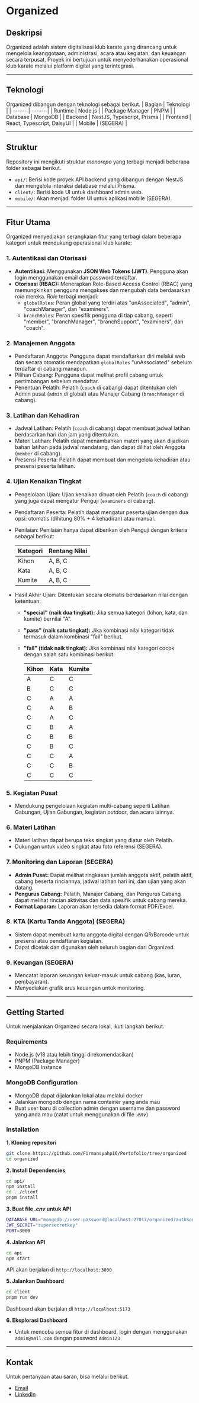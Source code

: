 # Organized

## Deskripsi

Organized adalah sistem digitalisasi klub karate yang dirancang untuk mengelola keanggotaan, administrasi, acara atau kegiatan, dan keuangan secara terpusat. Proyek ini bertujuan untuk menyederhanakan operasional klub karate melalui platform digital yang terintegrasi.

---

## Teknologi

Organized dibangun dengan teknologi sebagai berikut.
| Bagian | Teknologi |
| ------ | ------ |
| Runtime | Node.js |
| Package Manager | PNPM |
| Database | MongoDB |
| Backend | NestJS, Typescript, Prisma |
| Frontend | React, Typescript, DaisyUI |
| Mobile | (SEGERA) |

---

## Struktur

Repository ini mengikuti struktur _monorepo_ yang terbagi menjadi beberapa folder sebagai berikut.

- `api/`: Berisi kode proyek API backend yang dibangun dengan NestJS dan mengelola interaksi database melalui Prisma.
- `client/`: Berisi kode UI untuk dashboard admin web.
- `mobile/`: Akan menjadi folder UI untuk aplikasi mobile (SEGERA).

---

## Fitur Utama

Organized menyediakan serangkaian fitur yang terbagi dalam beberapa kategori untuk mendukung operasional klub karate:

### 1. Autentikasi dan Otorisasi

- **Autentikasi:** Menggunakan **JSON Web Tokens (JWT)**. Pengguna akan login menggunakan email dan password terdaftar.
- **Otorisasi (RBAC):** Menerapkan Role-Based Access Control (RBAC) yang memungkinkan pengguna mengakses dan mengubah data berdasarkan _role_ mereka. _Role_ terbagi menjadi:
  - `globalRoles`: Peran global yang terdiri atas "unAssociated", "admin", "coachManager", dan "examiners".
  - `branchRoles`: Peran spesifik pengguna di tiap cabang, seperti "member", "branchManager", "branchSupport", "examiners", dan "coach".

### 2. Manajemen Anggota

- Pendaftaran Anggota: Pengguna dapat mendaftarkan diri melalui web dan secara otomatis mendapatkan `globalRoles` "unAssociated" sebelum terdaftar di cabang manapun.
- Pilihan Cabang: Pengguna dapat melihat profil cabang untuk pertimbangan sebelum mendaftar.
- Penentuan Pelatih: Pelatih (`coach` di cabang) dapat ditentukan oleh Admin pusat (`admin` di global) atau Manajer Cabang (`branchManager` di cabang).

### 3. Latihan dan Kehadiran

- Jadwal Latihan: Pelatih (`coach` di cabang) dapat membuat jadwal latihan berdasarkan hari dan jam yang ditentukan.
- Materi Latihan: Pelatih dapat menambahkan materi yang akan dijadikan bahan latihan pada jadwal mendatang, dan dapat dilihat oleh Anggota (`member` di cabang).
- Presensi Peserta: Pelatih dapat membuat dan mengelola kehadiran atau presensi peserta latihan.

### 4. Ujian Kenaikan Tingkat

- Pengelolaan Ujian: Ujian kenaikan dibuat oleh Pelatih (`coach` di cabang) yang juga dapat mengatur Penguji (`examiners` di cabang).
- Pendaftaran Peserta: Pelatih dapat mengatur peserta ujian dengan dua opsi: otomatis (dihitung 80% + 4 kehadiran) atau manual.
- Penilaian: Penilaian hanya dapat diberikan oleh Penguji dengan kriteria sebagai berikut:

  | Kategori | Rentang Nilai |
  | :------- | :------------ |
  | Kihon    | A, B, C       |
  | Kata     | A, B, C       |
  | Kumite   | A, B, C       |

- Hasil Akhir Ujian: Ditentukan secara otomatis berdasarkan nilai dengan ketentuan:

  - **"special" (naik dua tingkat):** Jika semua kategori (kihon, kata, dan kumite) bernilai "A".
  - **"pass" (naik satu tingkat):** Jika kombinasi nilai kategori tidak termasuk dalam kombinasi "fail" berikut.
  - **"fail" (tidak naik tingkat):** Jika kombinasi nilai kategori cocok dengan salah satu kombinasi berikut:

    | Kihon | Kata | Kumite |
    | :---- | :--- | :----- |
    | A     | C    | C      |
    | B     | C    | C      |
    | C     | A    | A      |
    | C     | A    | B      |
    | C     | A    | C      |
    | C     | B    | A      |
    | C     | B    | B      |
    | C     | B    | C      |
    | C     | C    | A      |
    | C     | C    | B      |
    | C     | C    | C      |

### 5. Kegiatan Pusat

- Mendukung pengelolaan kegiatan multi-cabang seperti Latihan Gabungan, Ujian Gabungan, kegiatan _outdoor_, dan acara lainnya.

### 6. Materi Latihan

- Materi latihan dapat berupa teks singkat yang diatur oleh Pelatih.
- Dukungan untuk video singkat atau foto referensi (SEGERA).

### 7. Monitoring dan Laporan (SEGERA)

- **Admin Pusat:** Dapat melihat ringkasan jumlah anggota aktif, pelatih aktif, cabang beserta rinciannya, jadwal latihan hari ini, dan ujian yang akan datang.
- **Pengurus Cabang:** Pelatih, Manajer Cabang, dan Pengurus Cabang dapat melihat rincian aktivitas dan data spesifik untuk cabang mereka.
- **Format Laporan:** Laporan akan tersedia dalam format PDF/Excel.

### 8. KTA (Kartu Tanda Anggota) (SEGERA)

- Sistem dapat membuat kartu anggota digital dengan QR/Barcode untuk presensi atau pendaftaran kegiatan.
- Dapat dicetak dan digunakan oleh seluruh bagian dari Organized.

### 9. Keuangan (SEGERA)

- Mencatat laporan keuangan keluar-masuk untuk cabang (kas, iuran, pembayaran).
- Menyediakan grafik arus keuangan untuk monitoring.

---

## Getting Started

Untuk menjalankan Organized secara lokal, ikuti langkah berikut.

### Requirements

- Node.js (v18 atau lebih tinggi direkomendasikan)
- PNPM (Package Manager)
- MongoDB Instance

### MongoDB Configuration

- MongoDB dapat dijalankan lokal atau melalui docker
- Jalankan mongodb dengan nama container yang anda mau
- Buat user baru di collection admin dengan username dan password yang anda mau (catat untuk menggunakan di file _.env_)

### Installation

**1. Kloning repositori**

```bash
git clone https://github.com/Firmansyahp16/Portofolio/tree/organized
cd organized
```

**2. Install Dependencies**

```bash
cd api/
npm install
cd ../client
pnpm install
```

**3. Buat file _.env_ untuk API**

```bash
DATABASE_URL="mongodb://user:password@localhost:27017/organized?authSource=admin"
JWT_SECRET="supersecretkey"
PORT=3000
```

**4. Jalankan API**

```bash
cd api
npm start
```

API akan berjalan di `http://localhost:3000`

**5. Jalankan Dashboard**

```bash
cd client
pnpm run dev
```

Dashboard akan berjalan di `http://localhost:5173`

**6. Eksplorasi Dashboard**

- Untuk mencoba semua fitur di dashboard, login dengan menggunakan `admin@mail.com` dengan password `Admin123`

---

## Kontak

Untuk pertanyaan atau saran, bisa melalui berikut.

- [Email](mailto:firman.jka@gmail.com)
- [LinkedIn](https://www.linkedin.com/in/firmansyah-putra-p/)

